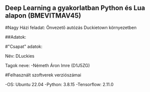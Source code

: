 ## Deep Learning a gyakorlatban Python és Lua alapon (BMEVITMAV45)

#Nagy Házi feladat: Önvezető autózás Duckietown környezetben

##Adatok:

#"Csapat" adatok:

Név: DLuckies

Tagok neve:
-Németh Áron Imre (D1J5ZG)

#Felhasznált szoftverek verziószámai

-OS: Ubuntu 22.04
-Python: 3.8.15
-Tensorflow: 2.11.0
